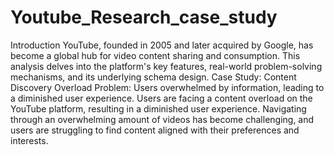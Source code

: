 # Youtube_Research_case_study

Introduction
YouTube, founded in 2005 and later acquired by Google, has become a global hub for video content sharing and consumption. This analysis delves into the platform's key features, real-world problem-solving mechanisms, and its underlying schema design.
Case Study: Content Discovery Overload
Problem: Users overwhelmed by information, leading to a diminished user experience.
Users are facing a content overload on the YouTube platform, resulting in a diminished user experience. Navigating through an overwhelming amount of videos has become challenging, and users are struggling to find content aligned with their preferences and interests.
